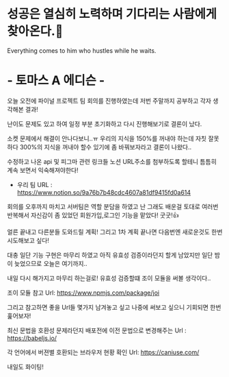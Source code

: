 # 성공은 열심히 노력하며 기다리는 사람에게 찾아온다.🙏

Everything comes to him who hustles while he waits.

# - 토마스 A 에디슨 -

오늘 오전에 파이널 프로젝트 팀 회의를 진행하였는데 저번 주말까지 공부하고 각자 생각해본 결과!

난이도 문제도 있고 하여 일정 부분 초기화하고 다시 진행해보기로 결론이 났다. 

소켓 문제에서 해결이 안나다보니..ㅠ 우리의 지식을 150%를 꺼내야 하는데 자칫 잘못하다 300%의 지식을 꺼내야 할수 있기에 좀 바꿔보자라고 결론이 나왔다..

수정하고 나온 api 및 피그마 관련 링크들 노션 URL주소를 첨부하도록 할테니 틈틈히 계속 보면서 익숙해져야한다!

- 우리 팀 URL : https://www.notion.so/9a76b7b48cdc4607a81df9415fd0a614

회의를 오후까지 마치고 서버팀은 역할 분담을 하였고 난 그래도 배운걸 토대로 여러번 반복해서 자신감이 좀 있었던 회원가입,로그인 기능을 맡았다! 굿굿!👍

얼른 끝내고 다른분들 도와드릴 계획! 그리고 1차 계획 끝나면 다음번엔 새로운것도 한번 시도해보고 싶다!

대충 일단 기능 구현은 마무리 하였고 아직 유효성 검증이라던지 할게 남았지만 일단 밤이 늦었으므로 오늘은 여기까지..

내일 다시 해가지고 마무리 하는걸로! 유효성 검증할떄 조이 모듈을 써볼 생각이다..

조이 모듈 참고 Url: https://www.npmjs.com/package/joi

그리고 참고하면 좋을 Url들 몇가지 남겨놓고 싶고 나중에 써보고 싶으니 기회되면 한번 훑어보자!

최신 문법을 호환성 문제라던지 배포전에 이전 문법으로 변경해주는 Url : https://babeljs.io/



각 언어에서 버젼별 호환되는 브라우저 현황 확인 Url: https://caniuse.com/

내일도 화이팅!
